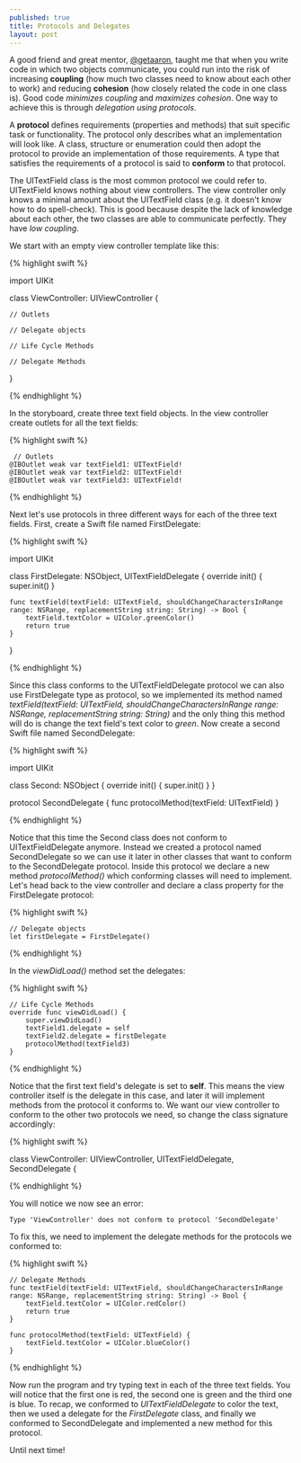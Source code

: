 ```yaml
---
published: true
title: Protocols and Delegates
layout: post
---
```

A good friend and great mentor, [@getaaron](https://twitter.com/getaaron), taught me that when you write code in which two objects communicate, you could run into the risk of increasing __coupling__ (how much two classes need to know about each other to work) and reducing __cohesion__ (how closely related the code in one class is). Good code _minimizes coupling_ and _maximizes cohesion_. One way to achieve this is through _delegation using protocols_.

A __protocol__ defines requirements (properties and methods) that suit specific task or functionality. The protocol only describes what an implementation will look like. A class, structure or enumeration could then adopt the protocol to provide an implementation of those requirements. A type that satisfies the requirements of a protocol is said to __conform__ to that protocol.

The UITextField class is the most common protocol we could refer to. UITextField knows nothing about view controllers. The view controller only knows a minimal amount about the UITextField class (e.g. it doesn't know how to do spell-check). This is good because despite the lack of knowledge about each other, the two classes are able to communicate perfectly. They have _low coupling_.

We start with an empty view controller template like this:

{% highlight swift %} 

import UIKit

class ViewController: UIViewController {

    // Outlets
    
    // Delegate objects
    
    // Life Cycle Methods
    
    // Delegate Methods
}

{% endhighlight %}

In the storyboard, create three text field objects. In the view controller create outlets for all the text fields: 

{% highlight swift %} 

     // Outlets
    @IBOutlet weak var textField1: UITextField!
    @IBOutlet weak var textField2: UITextField!
    @IBOutlet weak var textField3: UITextField!    

{% endhighlight %}

Next let's use protocols in three different ways for each of the three text fields. First, create a Swift file named FirstDelegate:

{% highlight swift %} 

import UIKit

class FirstDelegate: NSObject, UITextFieldDelegate {
    override init() {
        super.init()
    }
    
    func textField(textField: UITextField, shouldChangeCharactersInRange range: NSRange, replacementString string: String) -> Bool {
        textField.textColor = UIColor.greenColor()
        return true
    }
} 

{% endhighlight %}

Since this class conforms to the UITextFieldDelegate protocol we can also use FirstDelegate type as protocol, so we implemented its method named _textField(textField: UITextField, shouldChangeCharactersInRange range: NSRange, replacementString string: String)_ and the only thing this method will do is change the text field's text color to _green_. Now create a second Swift file named SecondDelegate:

{% highlight swift %} 

import UIKit

class Second: NSObject {
    override init() {
        super.init()
    }
}

protocol SecondDelegate {
    func protocolMethod(textField: UITextField)
}

{% endhighlight %}

Notice that this time the Second class does not conform to UITextFieldDelegate anymore. Instead we created a protocol named SecondDelegate so we can use it later in other classes that want to conform to the SecondDelegate protocol. Inside this protocol we declare a new method _protocolMethod()_ which conforming classes will need to implement. Let's head back to the view controller and declare a class property for the FirstDelegate protocol:

{% highlight swift %} 

    // Delegate objects
    let firstDelegate = FirstDelegate()

{% endhighlight %}

In the _viewDidLoad()_ method set the delegates:

{% highlight swift %} 

    // Life Cycle Methods
    override func viewDidLoad() {
        super.viewDidLoad()
        textField1.delegate = self
        textField2.delegate = firstDelegate
        protocolMethod(textField3)
    }

{% endhighlight %}

Notice that the first text field's delegate is set to __self__. This means the view controller itself is the delegate in this case, and later it will implement methods from the protocol it conforms to. We want our view controller to conform to the other two protocols we need, so change the class signature accordingly:

{% highlight swift %} 

class ViewController: UIViewController, UITextFieldDelegate, SecondDelegate {

{% endhighlight %}

You will notice we now see an error:

`Type 'ViewController' does not conform to protocol 'SecondDelegate'`

To fix this, we need to implement the delegate methods for the protocols we conformed to:

{% highlight swift %} 

    // Delegate Methods
    func textField(textField: UITextField, shouldChangeCharactersInRange range: NSRange, replacementString string: String) -> Bool {
        textField.textColor = UIColor.redColor()
        return true
    }
    
    func protocolMethod(textField: UITextField) {
        textField.textColor = UIColor.blueColor()
    }

{% endhighlight %}

Now run the program and try typing text in each of the three text fields. You will notice that the first one is red, the second one is green and the third one is blue. To recap, we conformed to _UITextFieldDelegate_ to color the text, then we used a delegate for the _FirstDelegate_ class, and finally we conformed to SecondDelegate and implemented a new method for this protocol.

Until next time!
